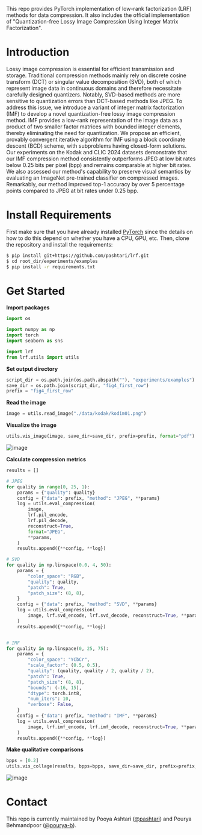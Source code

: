 This repo provides PyTorch implementation of low-rank factorization (LRF) methods for data compression. It also includes the official implementation of "Quantization-free Lossy Image Compression Using Integer Matrix Factorization".

# Introduction
Lossy image compression is essential for efficient transmission and storage. Traditional compression methods mainly rely on discrete cosine transform (DCT) or singular value decomposition (SVD), both of which represent image data in continuous domains and therefore necessitate carefully designed quantizers. Notably, SVD-based methods are more sensitive to quantization errors than DCT-based methods like JPEG. To address this issue, we introduce a variant of integer matrix factorization (IMF) to develop a novel quantization-free lossy image compression method. IMF provides a low-rank representation of the image data as a product of two smaller factor matrices with bounded integer elements, thereby eliminating the need for quantization. We propose an efficient, provably convergent iterative algorithm for IMF using a block coordinate descent (BCD) scheme, with subproblems having closed-form solutions. Our experiments on the Kodak and CLIC 2024 datasets demonstrate that our IMF compression method consistently outperforms JPEG at low bit rates below 0.25 bits per pixel (bpp) and remains comparable at higher bit rates. We also assessed our method's capability to preserve visual semantics by evaluating an ImageNet pre-trained classifier on compressed images. Remarkably, our method improved top-1 accuracy by over 5 percentage points compared to JPEG at bit rates under 0.25 bpp.


# Install Requirements
First make sure that you have already installed [PyTorch](https://pytorch.org/get-started/locally/) since the details on how to do this depend on whether you have a CPU, GPU, etc.
Then, clone the repository and install the requirements:
```bash
$ pip install git+https://github.com/pashtari/lrf.git
$ cd root_dir/experiments/examples
$ pip install -r requirements.txt
```

# Get Started
**Import packages**
```python
import os

import numpy as np
import torch
import seaborn as sns

import lrf
from lrf.utils import utils
```
**Set output directory**
```python
script_dir = os.path.join(os.path.abspath(""), "experiments/examples")
save_dir = os.path.join(script_dir, "fig4_first_row")
prefix = "fig4_first_row"
```
**Read the image**
```python
image = utils.read_image("./data/kodak/kodim01.png")
```
**Visualize the image**
```python
utils.vis_image(image, save_dir=save_dir, prefix=prefix, format="pdf")
```
![image](https://github.com/user-attachments/assets/01df1153-f9ae-4b5d-bc9c-bc5852425ff6)

**Calculate compression metrics**
```python
results = []

# JPEG
for quality in range(0, 25, 1):
    params = {"quality": quality}
    config = {"data": prefix, "method": "JPEG", **params}
    log = utils.eval_compression(
        image,
        lrf.pil_encode,
        lrf.pil_decode,
        reconstruct=True,
        format="JPEG",
        **params,
    )
    results.append({**config, **log})

# SVD
for quality in np.linspace(0.0, 4, 50):
    params = {
        "color_space": "RGB",
        "quality": quality,
        "patch": True,
        "patch_size": (8, 8),
    }
    config = {"data": prefix, "method": "SVD", **params}
    log = utils.eval_compression(
        image, lrf.svd_encode, lrf.svd_decode, reconstruct=True, **params
    )
    results.append({**config, **log})


# IMF
for quality in np.linspace(0, 25, 75):
    params = {
        "color_space": "YCbCr",
        "scale_factor": (0.5, 0.5),
        "quality": (quality, quality / 2, quality / 2),
        "patch": True,
        "patch_size": (8, 8),
        "bounds": (-16, 15),
        "dtype": torch.int8,
        "num_iters": 10,
        "verbose": False,
    }
    config = {"data": prefix, "method": "IMF", **params}
    log = utils.eval_compression(
        image, lrf.imf_encode, lrf.imf_decode, reconstruct=True, **params
    )
    results.append({**config, **log})
```

**Make qualitative comparisons**
```python
bpps = [0.2]
utils.vis_collage(results, bpps=bpps, save_dir=save_dir, prefix=prefix, format="pdf")
```
![image](https://github.com/user-attachments/assets/a4c66890-2eb2-4cf2-a02c-b467ea221850)


# Contact
This repo is currently maintained by Pooya Ashtari ([@pashtari](https://github.com/pashtari)) and Pourya Behmandpoor ([@pourya-b](https://github.com/pourya-b)).